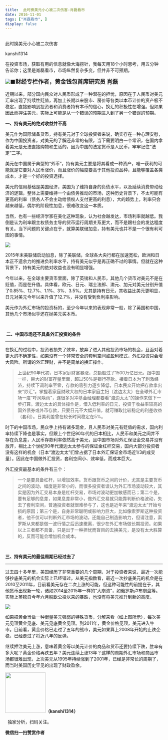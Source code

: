```yaml
---
title:  此时换美元小心被二次伤害-肖磊看市
date: 2016-11-01
tags: ["肖磊看市", ]
display: false
---
```



## 



此时换美元小心被二次伤害




kanshi1314




在投资市场，获取有用的信息就像大海捞针，我每天用18个小时思考，用五分钟告诉你；这里是肖磊看市，市场纵然复杂多变，但并非不可预期。


<img data-s="300,640" data-type="jpeg" src="http://mmbiz.qpic.cn/mmbiz_jpg/rIYcHn0KrPTacDib7ZAg1C4jyOaiaUTtmic4RpNfofAGDnKyhNj4NPiar9FMf1fzQkONpx2o7ODmEhTI1jkNxRL3yg/0?wx_fmt=jpeg" data-ratio="0.6020408163265306" data-w="588"/>**<strong style="max-width: 100%; font-size: 18px; text-align: justify; line-height: 1.6; text-indent: 40px; box-sizing: border-box !important; word-wrap: break-word !important;">■财经专栏作者，黄金钱包首席研究员 肖磊**</strong>

**<strong style="max-width: 100%; font-size: 18px; text-align: justify; line-height: 1.6; text-indent: 40px; box-sizing: border-box !important; word-wrap: break-word !important;">**</strong>

近期以来，部分国内民众对人民币形成了一种潜在的担忧，原因在于人民币对美元汇率出现了持续性贬值，再加上长期以来股市、房价等各类以本币计价的资产极不稳定，直接影响到投资者和消费者持有本币的信心，换汇的积极性在增强。但如果因此而押注美元，实际上可能是从一个错误的预期进入到了另一个错误的预期。



**一、持有美元的绝对收益并不高**



美元作为国际储备货币，持有美元对于全球投资者来说，确实存在一种心理安慰，作为中国投资者，对美元的了解还非常的有限，当下需要明白一个常识，在国内拿着美元是无法直接购物和生活的，因为中国的法定货币是人民币，牢牢记住“法定”二字。



美元在中国属于典型的“外币”，持有美元主要是将其看成一种资产，唯一获利的可能就是它要对人民币涨价，而且涨价的幅度要高于其他投资品种，且能够覆盖各类成本，才是一个好的投资选择。



美元的信用基础是美国经济，美国为了维持自身的负债水平，以及延续消费带动经济的逻辑，整体上需要维持一个由债务推动的市场，这种历史背景下，不太可能有更高的利率（债务人不会主动给债权人支付更高的利息），大的趋势上，利率只会越来越低，偶尔的阶段性加息，很难改变这一本质。



当然，也有一些经济学家在美化这种现象，认为社会越发达，市场利率就越低。我倒是认为利率跟主权债务主导的货币运行周期关系更大，而不是跟社会的发达程度有关。当下问题的关键点在于，就算美联储加息，持有美元也并不是一个很有利可图的事情。



<img data-s="300,640" data-type="png" src="http://mmbiz.qpic.cn/mmbiz_png/rIYcHn0KrPTacDib7ZAg1C4jyOaiaUTtmic5HDEOicvf1xN1WNJ9sGlZicyy2ymJRGsIDvicWFQxhc2rkrsJGfMzl3iaw/0?wx_fmt=png" data-ratio="0.6214470284237726" data-w="774"/>

2015年末美联储启动加息，除了美联储，全球各大央行都在加速宽松，欧洲和日本正不遗余力的推进负利率水平，持有美元似乎是再正确不过的事情。但就在这种背景下，持有美元的绝对收益也没有明显增强。



今年以来，在全球主要货币里面，除了英镑和人民币，其他几个货币对美元不是在贬值，而是在升值。具体看，欧元、日元、瑞士法郎、澳元、加元对美元分别升值了0.85%、12.7%、1.1%、3%、3.5%。尤其是持有日元，其收益比美元更明显，日元对美元今年以来升值了12.7%，并没有受到负利率影响。



美元作为外汇市场的投资标的，至少今年以来的表现非常一般，除了英国和中国，其他几个市场似乎还在抛美元买本币。

&nbsp;

**&nbsp;二、中国市场还不具备外汇投资的条件**

****

在换汇的过程中，投资者损失了效率，放弃了进入其他投资市场的机会，且面对着更大的不确定性，如果没有一个非常安全的套利空间或盈利模式，外汇投资只会增大风险。所谓的外汇理财，并不是简单的换汇操作。

> 上世纪90年代初，日本家庭财富暴涨，总额超过了1500万亿日元。跟中国一样，巨大的财富存量里面，超过50%是银行存款。接着日本为了刺激经济，持续下调利率至零，存款的吸引力逐步降低，日本民众开始把存款拿出来“炒汇”。掌握着家庭财政大权的日本家庭主妇（渡边太太）在全球外汇市场一度“呼风唤雨”，连很多对冲基金经理都要看“渡边太太”的操作来做下一步打算。渡边太太的具体操作是，借入低利率的日元，投资于收益率较高的国外债券或外币存款，只要日元不大幅升值，就可赚取比较稳定的利差收益（套利）。日美利差曾在较长时间稳定在5%。



时下的中国市场，民众手上持有诸多现金，且人民币对美元有贬值的需求，国内利率持续下降也是事实，但跟上个世纪90年代的日本相比，人民币和美元之间并不存在负息差，人民币存款利率依然高于美元，且中国市场对外汇保证金交易并没有放开，相比上个世纪90年代渡边太太参与的保证金杠杆交易，国内大部分投资者没有这样的机会（日本“渡边太太”们曾占据了日本外汇保证金市场近1/3的成交量）。因此在中国做外汇投资，套利空间小、效率低，而成本巨大。



外汇投资最基本的条件有三个：

> 一个是要具备杠杆，以增加效率。货币跟货币之间的计价，尤其是主要货币之间的波动，幅度是非常小的，而很多投资者误认为外汇市场波动较大，其实是因为外汇交易本身是杠杆交易，市场对波动更加敏感而已；第二个是，要有足够的息差，如果息差非常小，做外汇交易就只能靠判断价格波动，失去了套利空间，普通投资者就很难参与了，这也是近年来“渡边太太”开始亏损的原因；第三个是，自身非常聪明或影响力巨大，比如像索罗斯这种投资者，他不仅可以判断外汇市场的波动，还能自己制造影响力，但请注意，索罗斯从来都是做一波行情之后迅速撤离，很少在外汇市场做长期投资。如果以上三者都不具备，只是出于一种担忧而盲目的去换美元，是没有太大胜算的，反而可能会增加机会成本。

&nbsp;

**三、持有美元的最佳周期已经过去了**

****

过去四十多年里，美国经历了非常重要的几个周期，对于投资者来说，最近一次能够抄底美元的机会实际上已经错过。从美元指数看，最近一次抄底美元的机会是在2010至2011年，目前看美元存在二次上涨的可能，但这种可能性的前提在于，其他货币出现新一轮，诸如2014至2015年一样的“大崩溃”，如俄罗斯卢布崩盘等。实际上英镑自今年六月脱欧公投以来的暴跌，也没有将美元推升到新的高度。



<img data-s="300,640" data-type="png" src="http://mmbiz.qpic.cn/mmbiz_png/rIYcHn0KrPTacDib7ZAg1C4jyOaiaUTtmicInCMs3ETRZY9ZTGnxEtTV1Mlye3FldrlvsXhSerhAVpibiarsJNRnMeg/0?wx_fmt=png" data-ratio="0.5945378151260504" data-w="952"/>



如果把黄金当做一种衡量美元强弱的特殊货币，分解来看（如上图所示），每次美元见顶黄金见底、美元见底黄金见顶。到2011年，黄金价格见顶，美元进入牛市。目前看，黄金价格已走过了五年的熊市，美元如果算上2008年开始的止跌企稳，已经走过了将近八年的反弹。

继续押注美元上涨，意味着黄金等以美元计价的商品和货币还要持续下跌，胜率有多大呢？黄金价格再跌五年？美元连续上涨13年？这样的周期外汇市场和商品市场都很难出现，上次美元从1995年持续涨到了2001年，已经是非常长的周期了，而当时美国历史罕见的出现了财政盈余。



<img data-ratio="1" data-s="300,640" src="http://mmbiz.qpic.cn/mmbiz/rIYcHn0KrPQ4nqiakSpAnZPNSBYdTtpdCELmtbN8iasCKX0AXDKwVJIq1gWcaGVbdt83BgU9ibs9W4vKo34H3ZOBw/640?" data-type="png" data-w="129" style="box-sizing: border-box !important; word-wrap: break-word !important; visibility: visible !important; width: 129px !important;" width="129px"/>**（kanshi1314）**

 &nbsp; 独家分析，扫码关注。




**微信扫一扫赞赏作者**